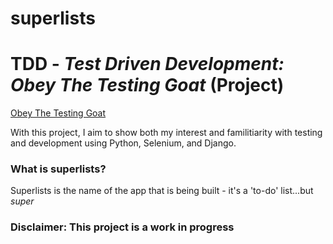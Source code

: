 # superlists
# TDD - *Test Driven Development: Obey The Testing Goat* (Project)
[Obey The Testing Goat](https://www.obeythetestinggoat.com/)

With this project, I aim to show both my interest and familitiarity with testing and development using Python, Selenium, and Django.

### What is superlists?
Superlists is the name of the app that is being built - it's a 'to-do' list...but *super*

### Disclaimer: This project is a work in progress
